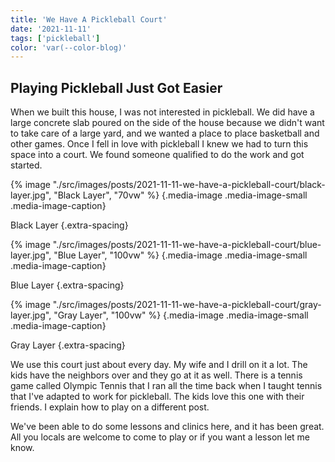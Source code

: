```yaml
---
title: 'We Have A Pickleball Court'
date: '2021-11-11'
tags: ['pickleball']
color: 'var(--color-blog)'
---
```


## Playing Pickleball Just Got Easier

When we built this house, I was not interested in pickleball. We did have a large concrete slab poured on the side of the house because we didn't want to take care of a large yard, and we wanted a place to place basketball and other games. Once I fell in love with pickleball I knew we had to turn this space into a court. We found someone qualified to do the work and got started. 

{% image "./src/images/posts/2021-11-11-we-have-a-pickleball-court/black-layer.jpg", "Black Layer", "70vw" %}
{.media-image .media-image-small .media-image-caption}

Black Layer
{.extra-spacing}

{% image "./src/images/posts/2021-11-11-we-have-a-pickleball-court/blue-layer.jpg", "Blue Layer", "100vw" %}
{.media-image .media-image-small .media-image-caption}

Blue Layer
{.extra-spacing}

{% image "./src/images/posts/2021-11-11-we-have-a-pickleball-court/gray-layer.jpg", "Gray Layer", "100vw" %}
{.media-image .media-image-small .media-image-caption}

Gray Layer
{.extra-spacing}

We use this court just about every day. My wife and I drill on it a lot. The kids have the neighbors over and they go at it as well. There is a tennis game called Olympic Tennis that I ran all the time back when I taught tennis that I've adapted to work for pickleball. The kids love this one with their friends. I explain how to play on a different post.

 We've been able to do some lessons and clinics here, and it has been great. All you locals are welcome to come to play or if you want a lesson let me know.
